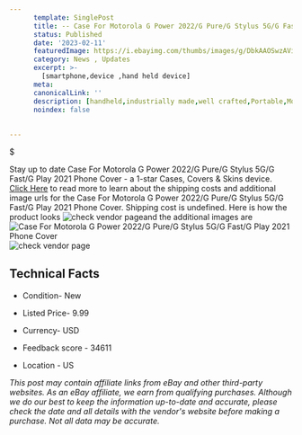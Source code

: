 ```yaml
---
      template: SinglePost
      title: -- Case For Motorola G Power 2022/G Pure/G Stylus 5G/G Fast/G Play 2021 Phone Cover
      status: Published
      date: '2023-02-11'
      featuredImage: https://i.ebayimg.com/thumbs/images/g/DbkAAOSwzAVidwgI/s-l225.jpg
      category: News , Updates
      excerpt: >-
        [smartphone,device ,hand held device]
      meta:
      canonicalLink: ''
      description: [handheld,industrially made,well crafted,Portable,Mobile,Compact,Convenient,Lightweight,Maneuverable,Man-portable,Miniature,Carriable,Hand-held,Light,Holdable,Transportable,Mobile device,Pocket-sized,On-the-go,Wireless,Cordless,Compact size,Convenient size, smartphone,device ,hand held device]
      noindex: false
      
        
---
```

$

Stay up to date Case For Motorola G Power 2022/G Pure/G Stylus 5G/G Fast/G Play 2021 Phone Cover - a 1-star Cases, Covers & Skins device. [Click Here](https://www.ebay.com/itm/255526230954?hash=item3b7e8cdbaa%3Ag%3ADbkAAOSwzAVidwgI&mkevt=1&mkcid=1&mkrid=711-53200-19255-0&campid=%253CePNCampaignId%253E&customid=%253CreferenceId%253E&toolid=10049) to read more to learn about the shipping costs and additional image urls for the Case For Motorola G Power 2022/G Pure/G Stylus 5G/G Fast/G Play 2021 Phone Cover. Shipping cost is undefined. Here is how the product looks ![check vendor page](https://i.ebayimg.com/thumbs/images/g/DbkAAOSwzAVidwgI/s-l225.jpg)and the additional images are![Case For Motorola G Power 2022/G Pure/G Stylus 5G/G Fast/G Play 2021 Phone Cover](https://i.ebayimg.com/images/g/DbkAAOSwzAVidwgI/s-l960.jpg)![check vendor page](https://origin-galleryplus.ebayimg.com/ws/web/255526230954_2_0_1/225x225.jpg,https://origin-galleryplus.ebayimg.com/ws/web/255526230954_3_0_1/225x225.jpg,https://origin-galleryplus.ebayimg.com/ws/web/255526230954_4_0_1/225x225.jpg,https://origin-galleryplus.ebayimg.com/ws/web/255526230954_5_0_1/225x225.jpg,https://origin-galleryplus.ebayimg.com/ws/web/255526230954_6_0_1/225x225.jpg,https://origin-galleryplus.ebayimg.com/ws/web/255526230954_7_0_1/225x225.jpg,https://origin-galleryplus.ebayimg.com/ws/web/255526230954_8_0_1/225x225.jpg,https://origin-galleryplus.ebayimg.com/ws/web/255526230954_9_0_1/225x225.jpg,https://origin-galleryplus.ebayimg.com/ws/web/255526230954_10_0_1/225x225.jpg,https://origin-galleryplus.ebayimg.com/ws/web/255526230954_11_0_1/225x225.jpg,https://origin-galleryplus.ebayimg.com/ws/web/255526230954_12_0_1/225x225.jpg)



 ## Technical Facts 



     
      

 - Condition- New 


      

 - Listed Price- 9.99 


      

 - Currency- USD 


      

 - Feedback score - 34611 


      

 - Location - US 


      
      

 *_This post may contain affiliate links from eBay and other third-party websites. As an eBay affiliate, we earn from qualifying purchases. Although we do our best to keep the information up-to-date and accurate, please check the date and all details with the vendor's website before making a purchase. Not all data may be accurate._*






